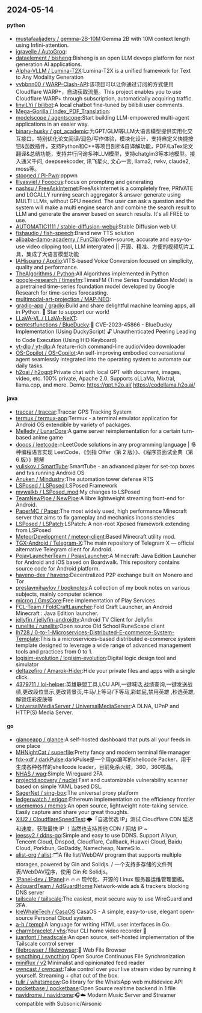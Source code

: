 ## 2024-05-14

#### python
* [mustafaaljadery / gemma-2B-10M](https://github.com/mustafaaljadery/gemma-2B-10M):Gemma 2B with 10M context length using Infini-attention.
* [jgravelle / AutoGroq](https://github.com/jgravelle/AutoGroq):
* [dataelement / bisheng](https://github.com/dataelement/bisheng):Bisheng is an open LLM devops platform for next generation AI applications.
* [Alpha-VLLM / Lumina-T2X](https://github.com/Alpha-VLLM/Lumina-T2X):Lumina-T2X is a unified framework for Text to Any Modality Generation
* [vvbbnn00 / WARP-Clash-API](https://github.com/vvbbnn00/WARP-Clash-API):该项目可以让你通过订阅的方式使用Cloudflare WARP+，自动获取流量。This project enables you to use Cloudflare WARP+ through subscription, automatically acquiring traffic.
* [linyiLYi / bilibot](https://github.com/linyiLYi/bilibot):A local chatbot fine-tuned by bilibili user comments.
* [Mega-Gorilla / Index_PDF_Translation](https://github.com/Mega-Gorilla/Index_PDF_Translation):
* [modelscope / agentscope](https://github.com/modelscope/agentscope):Start building LLM-empowered multi-agent applications in an easier way.
* [binary-husky / gpt_academic](https://github.com/binary-husky/gpt_academic):为GPT/GLM等LLM大语言模型提供实用化交互接口，特别优化论文阅读/润色/写作体验，模块化设计，支持自定义快捷按钮&函数插件，支持Python和C++等项目剖析&自译解功能，PDF/LaTex论文翻译&总结功能，支持并行问询多种LLM模型，支持chatglm3等本地模型。接入通义千问, deepseekcoder, 讯飞星火, 文心一言, llama2, rwkv, claude2, moss等。
* [stooged / PI-Pwn](https://github.com/stooged/PI-Pwn):pppwn
* [lllyasviel / Fooocus](https://github.com/lllyasviel/Fooocus):Focus on prompting and generating
* [nashsu / FreeAskInternet](https://github.com/nashsu/FreeAskInternet):FreeAskInternet is a completely free, PRIVATE and LOCALLY running search aggregator & answer generate using MULTI LLMs, without GPU needed. The user can ask a question and the system will make a multi engine search and combine the search result to LLM and generate the answer based on search results. It's all FREE to use.
* [AUTOMATIC1111 / stable-diffusion-webui](https://github.com/AUTOMATIC1111/stable-diffusion-webui):Stable Diffusion web UI
* [fishaudio / fish-speech](https://github.com/fishaudio/fish-speech):Brand new TTS solution
* [alibaba-damo-academy / FunClip](https://github.com/alibaba-damo-academy/FunClip):Open-source, accurate and easy-to-use video clipping tool, LLM intergrated || 开源、精准、方便的视频切片工具，集成了大语言模型功能
* [IAHispano / Applio](https://github.com/IAHispano/Applio):VITS-based Voice Conversion focused on simplicity, quality and performance.
* [TheAlgorithms / Python](https://github.com/TheAlgorithms/Python):All Algorithms implemented in Python
* [google-research / timesfm](https://github.com/google-research/timesfm):TimesFM (Time Series Foundation Model) is a pretrained time-series foundation model developed by Google Research for time-series forecasting.
* [multimodal-art-projection / MAP-NEO](https://github.com/multimodal-art-projection/MAP-NEO):
* [gradio-app / gradio](https://github.com/gradio-app/gradio):Build and share delightful machine learning apps, all in Python. 🌟 Star to support our work!
* [LLaVA-VL / LLaVA-NeXT](https://github.com/LLaVA-VL/LLaVA-NeXT):
* [pentestfunctions / BlueDucky](https://github.com/pentestfunctions/BlueDucky):🚨 CVE-2023-45866 - BlueDucky Implementation (Using DuckyScript) 🔓 Unauthenticated Peering Leading to Code Execution (Using HID Keyboard)
* [yt-dlp / yt-dlp](https://github.com/yt-dlp/yt-dlp):A feature-rich command-line audio/video downloader
* [OS-Copilot / OS-Copilot](https://github.com/OS-Copilot/OS-Copilot):An self-improving embodied conversational agent seamlessly integrated into the operating system to automate our daily tasks.
* [h2oai / h2ogpt](https://github.com/h2oai/h2ogpt):Private chat with local GPT with document, images, video, etc. 100% private, Apache 2.0. Supports oLLaMa, Mixtral, llama.cpp, and more. Demo: https://gpt.h2o.ai/ https://codellama.h2o.ai/

#### java
* [traccar / traccar](https://github.com/traccar/traccar):Traccar GPS Tracking System
* [termux / termux-app](https://github.com/termux/termux-app):Termux - a terminal emulator application for Android OS extendible by variety of packages.
* [Melledy / LunarCore](https://github.com/Melledy/LunarCore):A game server reimplementation for a certain turn-based anime game
* [doocs / leetcode](https://github.com/doocs/leetcode):🔥LeetCode solutions in any programming language | 多种编程语言实现 LeetCode、《剑指 Offer（第 2 版）》、《程序员面试金典（第 6 版）》题解
* [yuliskov / SmartTube](https://github.com/yuliskov/SmartTube):SmartTube - an advanced player for set-top boxes and tvs running Android OS
* [Anuken / Mindustry](https://github.com/Anuken/Mindustry):The automation tower defense RTS
* [LSPosed / LSPosed](https://github.com/LSPosed/LSPosed):LSPosed Framework
* [mywalkb / LSPosed_mod](https://github.com/mywalkb/LSPosed_mod):My changes to LSPosed
* [TeamNewPipe / NewPipe](https://github.com/TeamNewPipe/NewPipe):A libre lightweight streaming front-end for Android.
* [PaperMC / Paper](https://github.com/PaperMC/Paper):The most widely used, high performance Minecraft server that aims to fix gameplay and mechanics inconsistencies
* [LSPosed / LSPatch](https://github.com/LSPosed/LSPatch):LSPatch: A non-root Xposed framework extending from LSPosed
* [MeteorDevelopment / meteor-client](https://github.com/MeteorDevelopment/meteor-client):Based Minecraft utility mod.
* [TGX-Android / Telegram-X](https://github.com/TGX-Android/Telegram-X):The main repository of Telegram X — official alternative Telegram client for Android.
* [PojavLauncherTeam / PojavLauncher](https://github.com/PojavLauncherTeam/PojavLauncher):A Minecraft: Java Edition Launcher for Android and iOS based on Boardwalk. This repository contains source code for Android platform.
* [haveno-dex / haveno](https://github.com/haveno-dex/haveno):Decentralized P2P exchange built on Monero and Tor
* [preslavmihaylov / booknotes](https://github.com/preslavmihaylov/booknotes):A collection of my book notes on various subjects, mainly computer science
* [microg / GmsCore](https://github.com/microg/GmsCore):Free implementation of Play Services
* [FCL-Team / FoldCraftLauncher](https://github.com/FCL-Team/FoldCraftLauncher):Fold Craft Launcher, an Android Minecraft : Java Edition launcher.
* [jellyfin / jellyfin-androidtv](https://github.com/jellyfin/jellyfin-androidtv):Android TV Client for Jellyfin
* [runelite / runelite](https://github.com/runelite/runelite):Open source Old School RuneScape client
* [lh728 / 0-to-1-Microservices-Distributed-E-commerce-System-Template](https://github.com/lh728/0-to-1-Microservices-Distributed-E-commerce-System-Template):This is a microservices-based distributed e-commerce system template designed to leverage a wide range of advanced management tools and practices from 0 to 1.
* [logisim-evolution / logisim-evolution](https://github.com/logisim-evolution/logisim-evolution):Digital logic design tool and simulator
* [deltazefiro / Amarok-Hider](https://github.com/deltazefiro/Amarok-Hider):Hide your private files and apps with a single click.
* [4379711 / lol-helper](https://github.com/4379711/lol-helper):英雄联盟工具,LCU API,一键喊话,战绩查询,一键发送战绩,更改段位显示,更改背景页,牛马/上等马/下等马,彩虹屁,禁用英雄 ,秒选英雄,解锁炫彩皮肤等
* [UniversalMediaServer / UniversalMediaServer](https://github.com/UniversalMediaServer/UniversalMediaServer):A DLNA, UPnP and HTTP(S) Media Server.

#### go
* [glanceapp / glance](https://github.com/glanceapp/glance):A self-hosted dashboard that puts all your feeds in one place
* [MHNightCat / superfile](https://github.com/MHNightCat/superfile):Pretty fancy and modern terminal file manager
* [fdx-xdf / darkPulse](https://github.com/fdx-xdf/darkPulse):darkPulse是一个用go编写的shellcode Packer，用于生成各种各样的shellcode loader，目前免杀火绒，360，360核晶。
* [NHAS / wag](https://github.com/NHAS/wag):Simple Wireguard 2FA
* [projectdiscovery / nuclei](https://github.com/projectdiscovery/nuclei):Fast and customizable vulnerability scanner based on simple YAML based DSL.
* [SagerNet / sing-box](https://github.com/SagerNet/sing-box):The universal proxy platform
* [ledgerwatch / erigon](https://github.com/ledgerwatch/erigon):Ethereum implementation on the efficiency frontier
* [usememos / memos](https://github.com/usememos/memos):An open source, lightweight note-taking service. Easily capture and share your great thoughts.
* [XIU2 / CloudflareSpeedTest](https://github.com/XIU2/CloudflareSpeedTest):🌩「自选优选 IP」测试 Cloudflare CDN 延迟和速度，获取最快 IP ！当然也支持其他 CDN / 网站 IP ~
* [jeessy2 / ddns-go](https://github.com/jeessy2/ddns-go):Simple and easy to use DDNS. Support Aliyun, Tencent Cloud, Dnspod, Cloudflare, Callback, Huawei Cloud, Baidu Cloud, Porkbun, GoDaddy, Namecheap, NameSilo...
* [alist-org / alist](https://github.com/alist-org/alist):🗂️A file list/WebDAV program that supports multiple storages, powered by Gin and Solidjs. / 一个支持多存储的文件列表/WebDAV程序，使用 Gin 和 Solidjs。
* [1Panel-dev / 1Panel](https://github.com/1Panel-dev/1Panel):🔥 🔥 🔥 现代化、开源的 Linux 服务器运维管理面板。
* [AdguardTeam / AdGuardHome](https://github.com/AdguardTeam/AdGuardHome):Network-wide ads & trackers blocking DNS server
* [tailscale / tailscale](https://github.com/tailscale/tailscale):The easiest, most secure way to use WireGuard and 2FA.
* [IceWhaleTech / CasaOS](https://github.com/IceWhaleTech/CasaOS):CasaOS - A simple, easy-to-use, elegant open-source Personal Cloud system.
* [a-h / templ](https://github.com/a-h/templ):A language for writing HTML user interfaces in Go.
* [charmbracelet / vhs](https://github.com/charmbracelet/vhs):Your CLI home video recorder 📼
* [juanfont / headscale](https://github.com/juanfont/headscale):An open source, self-hosted implementation of the Tailscale control server
* [filebrowser / filebrowser](https://github.com/filebrowser/filebrowser):📂 Web File Browser
* [syncthing / syncthing](https://github.com/syncthing/syncthing):Open Source Continuous File Synchronization
* [miniflux / v2](https://github.com/miniflux/v2):Minimalist and opinionated feed reader
* [owncast / owncast](https://github.com/owncast/owncast):Take control over your live stream video by running it yourself. Streaming + chat out of the box.
* [tulir / whatsmeow](https://github.com/tulir/whatsmeow):Go library for the WhatsApp web multidevice API
* [pocketbase / pocketbase](https://github.com/pocketbase/pocketbase):Open Source realtime backend in 1 file
* [navidrome / navidrome](https://github.com/navidrome/navidrome):🎧☁️ Modern Music Server and Streamer compatible with Subsonic/Airsonic
